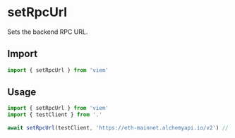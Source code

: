 # setRpcUrl

Sets the backend RPC URL.

## Import 

```ts
import { setRpcUrl } from 'viem'
```

## Usage

```ts
import { setRpcUrl } from 'viem'
import { testClient } from '.'
 
await setRpcUrl(testClient, 'https://eth-mainnet.alchemyapi.io/v2') // [!code focus]
```